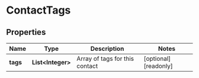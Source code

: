 

# ContactTags


## Properties

| Name | Type | Description | Notes |
|------------ | ------------- | ------------- | -------------|
|**tags** | **List&lt;Integer&gt;** | Array of tags for this contact |  [optional] [readonly] |



